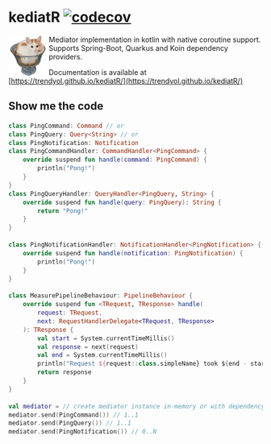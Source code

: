 # kediatR [![codecov](https://codecov.io/gh/trendyol/kediatr/branch/main/graph/badge.svg)](https://codecov.io/gh/trendyol/kediatr)

<img style="float: left" alt="Humus! The kediatr mascot" src="/humus.png" alt="drawing" width="80"/>

Mediator implementation in kotlin with native coroutine support. Supports Spring-Boot, Quarkus and Koin dependency providers.

Documentation is available at [https://trendyol.github.io/kediatR/](https://trendyol.github.io/kediatR/)

## Show me the code

```kotlin
class PingCommand: Command // or
class PingQuery: Query<String> // or
class PingNotification: Notification
class PingCommandHandler: CommandHandler<PingCommand> {
    override suspend fun handle(command: PingCommand) {
        println("Pong!")
    }
}
class PingQueryHandler: QueryHandler<PingQuery, String> {
    override suspend fun handle(query: PingQuery): String {
        return "Pong!"
    }
}

class PingNotificationHandler: NotificationHandler<PingNotification> {
    override suspend fun handle(notification: PingNotification) {
        println("Pong!")
    }
}

class MeasurePipelineBehaviour: PipelineBehaviour {
    override suspend fun <TRequest, TResponse> handle(
        request: TRequest,
        next: RequestHandlerDelegate<TRequest, TResponse>
    ): TResponse {
        val start = System.currentTimeMillis()
        val response = next(request)
        val end = System.currentTimeMillis()
        println("Request ${request::class.simpleName} took ${end - start} ms")
        return response
    }
} 

val mediator = // create mediator instance in-memory or with dependency injection, take a look at the documentation
mediator.send(PingCommand()) // 1..1
mediator.send(PingQuery()) // 1..1
mediator.send(PingNotification()) // 0..N
```
